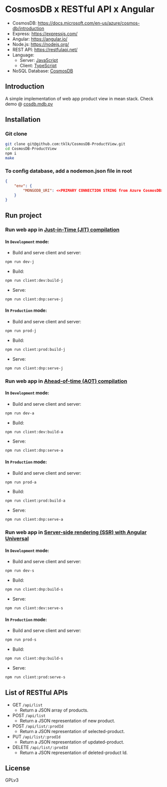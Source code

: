 
# CosmosDB x RESTful API x Angular

* CosmosDB: https://docs.microsoft.com/en-us/azure/cosmos-db/introduction
* Express: https://expressjs.com/
* Angular: https://angular.io/
* Node.js: https://nodejs.org/
* REST API: https://restfulapi.net/
* Language:
	* Server: [JavaScript](https://www.javascript.com/) 
	* Client: [TypeScript](https://www.typescriptlang.org/)
 * NoSQL Database: [CosmosDB](https://www.mongodb.com/)
 
 ## Introduction
A simple implementation of web app product view in mean stack.
Check demo @ [cosdb.mdb.pv](http://cosdb.monogb.pv.tklk.nctu.me/)

## Installation
### Git clone
```bash
git clone git@github.com:tklk/CosmosDB-ProductView.git
cd CosmosDB-ProductView
npm i
make
```
### To config database, add a nodemon.json file in root
```JSON
{
    "env": {
        "MONGODB_URI": <<PRIMARY CONNECTION STRING from Azure CosmosDB>>
    }
}
```

## Run project
### Run web app in [Just-in-Time (JIT) compilation](https://en.wikipedia.org/wiki/Just-in-time_compilation)
#### In `Development` mode:
* Build and serve client and server:
```bash
npm run dev-j
```
* Build:
```bash
npm run client:dev:build-j
```
* Serve:
```bash
npm run client:dnp:serve-j
```
#### In `Production` mode:
* Build and serve client and server:
```bash
npm run prod-j
```
* Build:
```bash
npm run client:prod:build-j
```
* Serve: 
```bash
npm run client:dnp:serve-j
```
### Run web app in [Ahead-of-time (AOT) compilation](https://angular.io/guide/aot-compiler)
#### In `Development` mode:
* Build and serve client and server:
```bash
npm run dev-a
```
* Build:
```bash
npm run client:dev:build-a
```
* Serve:
```bash
npm run client:dnp:serve-a
```
#### In `Production` mode:
* Build and serve client and server:
```bash
npm run prod-a
```
* Build:
```bash
npm run client:prod:build-a
```
* Serve:
```bash
npm run client:dnp:serve-a
```
### Run web app in [Server-side rendering (SSR) with Angular Universal](https://angular.io/guide/universal)
#### In `Development` mode:
* Build and serve client and server:
```bash
npm run dev-s
```
* Build:
```bash
npm run client:dnp:build-s
```
* Serve:
```bash
npm run client:dev:serve-s
```
#### In `Production` mode:
* Build and serve client and server:
```bash
npm run prod-s
```
* Build:
```bash
npm run client:dnp:build-s
```
* Serve:
```bash
npm run client:prod:serve-s
```

## List of RESTful APIs
* GET `/api/list`
	* Return a JSON array of products.
* POST `/api/list`
	* Return a JSON representation of new product.
* POST `/api/list/:prodId`
	* Return a JSON representation of selected-product.
* PUT `/api/list/:prodId`
	* Return a JSON representation of updated-product.
* DELETE `/api/list/:prodId`
	* Return a JSON representation of deleted-product Id.

## License
GPLv3
